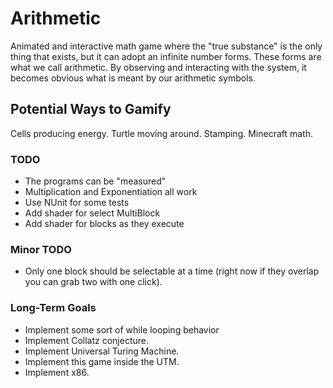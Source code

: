 Arithmetic
==========

Animated and interactive math game where the "true substance" is the only thing that exists,
but it can adopt an infinite number forms. These forms are what we call arithmetic. By observing
and interacting with the system, it becomes obvious what is meant by our arithmetic symbols.

## Potential Ways to Gamify

Cells producing energy.
Turtle moving around.
Stamping.
Minecraft math.

### TODO
- The programs can be "measured"
- Multiplication and Exponentiation all work
- Use NUnit for some tests
- Add shader for select MultiBlock
- Add shader for blocks as they execute

### Minor TODO
- Only one block should be selectable at a time (right now if they overlap you can grab two with one click).

### Long-Term Goals
- Implement some sort of while looping behavior
- Implement Collatz conjecture.
- Implement Universal Turing Machine.
- Implement this game inside the UTM.
- Implement x86. 
